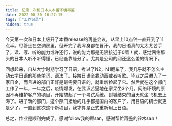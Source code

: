 ```yaml
---
title: 记第一次和日本人本番环境再鉴
date: 2022-08-30 16:27:15
tags: ["工作记录"]
hidden: true
---
```


今天第一次和日本上级开了本番release的再鉴会议，从早上10点钟一直开到了11点半。尽管坐在空调房里，但开完了我浑身都在冒汗。我的日语真的太太太苦手了，读、写、听的能力或许还行，说的能力那是无限接近于0啊！就，感觉网络那头的日本人听不听得懂，已经全靠缘分了。尤其是公司的网还这么差的情况下。

回想起来，自从大学时期学习了日语，考过了N2，N1翻车了，我几乎就不怎么主动去学日语的那些单词、语法了。接触日语全靠动画或者听歌。毕业之后进入了一家日企，而且进的部门正好是最需要日语的，就重新捡起了它。然后就在这个部门工作了一年，一年之后，疫情爆发，在武汉苦逼地在家呆坐3个月，网络环境的原因不再维护客户的项目，开始搞起了一个考试系统。封城结束的当天就坐飞机去上海了。进了新的部门，这个部门接触的几乎都是国内的客户了，用日语的机会就更是少了。一直到这次这个新项目，我才算是正式重新用上日语。

总之，作业是顺利完成了。感谢follow我的顾san，感谢帮忙再鉴的铃木san！
